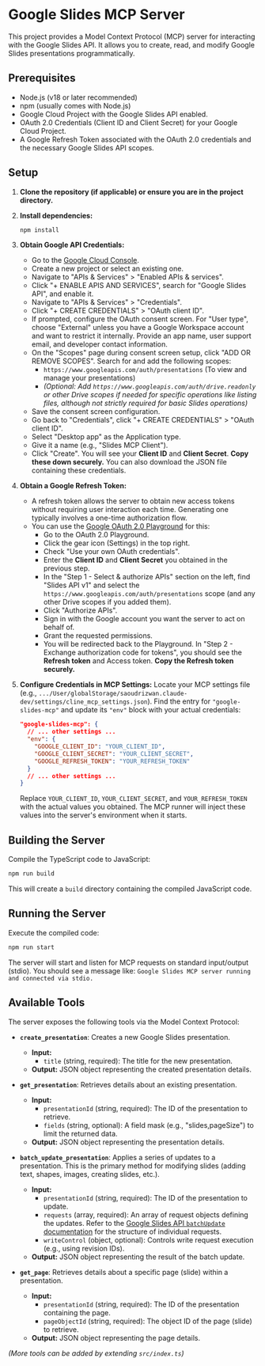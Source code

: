 # Google Slides MCP Server

This project provides a Model Context Protocol (MCP) server for interacting with the Google Slides API. It allows you to create, read, and modify Google Slides presentations programmatically.

## Prerequisites

*   Node.js (v18 or later recommended)
*   npm (usually comes with Node.js)
*   Google Cloud Project with the Google Slides API enabled.
*   OAuth 2.0 Credentials (Client ID and Client Secret) for your Google Cloud Project.
*   A Google Refresh Token associated with the OAuth 2.0 credentials and the necessary Google Slides API scopes.

## Setup

1.  **Clone the repository (if applicable) or ensure you are in the project directory.**

2.  **Install dependencies:**
    ```bash
    npm install
    ```

3.  **Obtain Google API Credentials:**
    *   Go to the [Google Cloud Console](https://console.cloud.google.com/).
    *   Create a new project or select an existing one.
    *   Navigate to "APIs & Services" > "Enabled APIs & services".
    *   Click "+ ENABLE APIS AND SERVICES", search for "Google Slides API", and enable it.
    *   Navigate to "APIs & Services" > "Credentials".
    *   Click "+ CREATE CREDENTIALS" > "OAuth client ID".
    *   If prompted, configure the OAuth consent screen. For "User type", choose "External" unless you have a Google Workspace account and want to restrict it internally. Provide an app name, user support email, and developer contact information.
    *   On the "Scopes" page during consent screen setup, click "ADD OR REMOVE SCOPES". Search for and add the following scopes:
        *   `https://www.googleapis.com/auth/presentations` (To view and manage your presentations)
        *   *(Optional: Add `https://www.googleapis.com/auth/drive.readonly` or other Drive scopes if needed for specific operations like listing files, although not strictly required for basic Slides operations)*
    *   Save the consent screen configuration.
    *   Go back to "Credentials", click "+ CREATE CREDENTIALS" > "OAuth client ID".
    *   Select "Desktop app" as the Application type.
    *   Give it a name (e.g., "Slides MCP Client").
    *   Click "Create". You will see your **Client ID** and **Client Secret**. **Copy these down securely.** You can also download the JSON file containing these credentials.

4.  **Obtain a Google Refresh Token:**
    *   A refresh token allows the server to obtain new access tokens without requiring user interaction each time. Generating one typically involves a one-time authorization flow.
    *   You can use the [Google OAuth 2.0 Playground](https://developers.google.com/oauthplayground/) for this:
        *   Go to the OAuth 2.0 Playground.
        *   Click the gear icon (Settings) in the top right.
        *   Check "Use your own OAuth credentials".
        *   Enter the **Client ID** and **Client Secret** you obtained in the previous step.
        *   In the "Step 1 - Select & authorize APIs" section on the left, find "Slides API v1" and select the `https://www.googleapis.com/auth/presentations` scope (and any other Drive scopes if you added them).
        *   Click "Authorize APIs".
        *   Sign in with the Google account you want the server to act on behalf of.
        *   Grant the requested permissions.
        *   You will be redirected back to the Playground. In "Step 2 - Exchange authorization code for tokens", you should see the **Refresh token** and Access token. **Copy the Refresh token securely.**

5.  **Configure Credentials in MCP Settings:**
    Locate your MCP settings file (e.g., `.../User/globalStorage/saoudrizwan.claude-dev/settings/cline_mcp_settings.json`). Find the entry for `"google-slides-mcp"` and update its `"env"` block with your actual credentials:
    ```json
    "google-slides-mcp": {
      // ... other settings ...
      "env": {
        "GOOGLE_CLIENT_ID": "YOUR_CLIENT_ID",
        "GOOGLE_CLIENT_SECRET": "YOUR_CLIENT_SECRET",
        "GOOGLE_REFRESH_TOKEN": "YOUR_REFRESH_TOKEN"
      }
      // ... other settings ...
    }
    ```
    Replace `YOUR_CLIENT_ID`, `YOUR_CLIENT_SECRET`, and `YOUR_REFRESH_TOKEN` with the actual values you obtained. The MCP runner will inject these values into the server's environment when it starts.

## Building the Server

Compile the TypeScript code to JavaScript:

```bash
npm run build
```

This will create a `build` directory containing the compiled JavaScript code.

## Running the Server

Execute the compiled code:

```bash
npm run start
```

The server will start and listen for MCP requests on standard input/output (stdio). You should see a message like: `Google Slides MCP server running and connected via stdio.`

## Available Tools

The server exposes the following tools via the Model Context Protocol:

*   **`create_presentation`**: Creates a new Google Slides presentation.
    *   **Input:**
        *   `title` (string, required): The title for the new presentation.
    *   **Output:** JSON object representing the created presentation details.

*   **`get_presentation`**: Retrieves details about an existing presentation.
    *   **Input:**
        *   `presentationId` (string, required): The ID of the presentation to retrieve.
        *   `fields` (string, optional): A field mask (e.g., "slides,pageSize") to limit the returned data.
    *   **Output:** JSON object representing the presentation details.

*   **`batch_update_presentation`**: Applies a series of updates to a presentation. This is the primary method for modifying slides (adding text, shapes, images, creating slides, etc.).
    *   **Input:**
        *   `presentationId` (string, required): The ID of the presentation to update.
        *   `requests` (array, required): An array of request objects defining the updates. Refer to the [Google Slides API `batchUpdate` documentation](https://developers.google.com/slides/api/reference/rest/v1/presentations/batchUpdate#requestbody) for the structure of individual requests.
        *   `writeControl` (object, optional): Controls write request execution (e.g., using revision IDs).
    *   **Output:** JSON object representing the result of the batch update.

*   **`get_page`**: Retrieves details about a specific page (slide) within a presentation.
    *   **Input:**
        *   `presentationId` (string, required): The ID of the presentation containing the page.
        *   `pageObjectId` (string, required): The object ID of the page (slide) to retrieve.
    *   **Output:** JSON object representing the page details.

*(More tools can be added by extending `src/index.ts`)*
